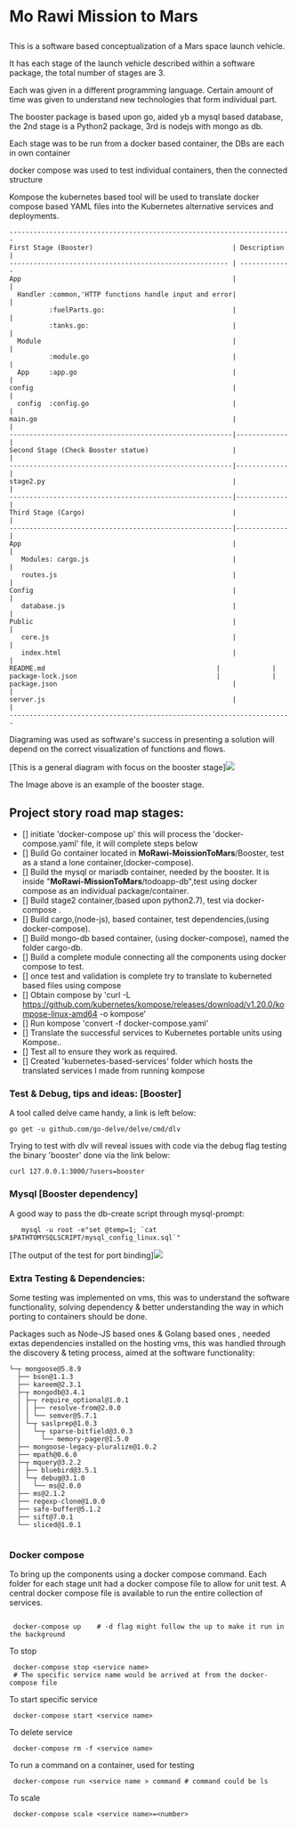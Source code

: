 # <p>Mo Rawi Mission to Mars</p>
<p>This is a software based conceptualization of a Mars space launch vehicle.</p>
<p>It has each stage of the launch vehicle described within a software package, the total number of stages are 3.</p> 
<p>Each was given in a different programming language. Certain amount of time was given to understand new technologies that form individual part.</p> 
<p>The booster package is based upon go, aided yb a mysql based database, the 2nd stage is a Python2 package, 3rd is nodejs with mongo as db.</p>
<p>Each stage was to be run from a docker based container, the DBs are each in own container</p>
<p>docker compose was used to test individual containers, then the connected structure</P>
<p>Kompose the kubernetes based tool will be used to translate docker compose based YAML files into the Kubernetes alternative services and deployments.</p>

```
-----------------------------------------------------------------------
First Stage (Booster)                                   | Description |
------------------------------------------------------- | -------------
App                                                     |             |
  Handler :common,'HTTP functions handle input and error|             | 
          :fuelParts.go:                                |             |              
          :tanks.go:                                    |             |
  Module                                                |             |
          :module.go                                    |             |
  App     :app.go                                       |             |
config                                                  |             |
  config  :config.go                                    |             |
main.go                                                 |             |
--------------------------------------------------------|-------------|
Second Stage (Check Booster statue)                     |             |
--------------------------------------------------------|-------------|
stage2.py                                               |             |
--------------------------------------------------------|-------------|
Third Stage (Cargo)                                     |             |
--------------------------------------------------------|-------------|
App                                                     |             |
   Modules: cargo.js                                    |             |
   routes.js                                            |             |
Config                                                  |             |
   database.js                                          |             |                                          
Public                                                  |             |
   core.js                                              |             |
   index.html                                           |             |
README.md	                                        |             |
package-lock.json	                                |             |
package.json	                                        |             |
server.js                                               |             |
-----------------------------------------------------------------------

```
<p>Diagraming was used as software's success in presenting a solution will depend on the correct visualization of functions and flows.</p>
<p>[This is a general diagram with focus on the booster stage]<img src=Mars-Stages-Diagram-Booster.jpeg></p>
<p>The Image above is an example of the booster stage.</p> 


## Project story road map stages:

- [] initiate 'docker-compose up' this will process the 'docker-compose.yaml' file, it will complete steps below
- [] Build Go container located in __MoRawi-MoissionToMars__/Booster, test as a stand a lone container,(docker-compose).
- [] Build the mysql or mariadb container, needed by the booster. It is inside "__MoRawi-MissionToMars__/todoapp-db",test using docker compose as an individual package/container.
- [] Build stage2 container,(based upon python2.7), test via docker-compose .
- [] Build cargo,(node-js), based container, test dependencies,(using docker-compose).
- [] Build mongo-db based container, (using docker-compose), named the folder cargo-db.
- [] Build a complete module connecting all the components using docker compose to test.
- [] once test and validation is complete try to translate to kuberneted based files using compose
- [] Obtain compose by 'curl -L https://github.com/kubernetes/kompose/releases/download/v1.20.0/kompose-linux-amd64 -o kompose'
- [] Run kompose 'convert -f docker-compose.yaml'
- [] Translate the successful services to Kubernetes portable units using Kompose..
- [] Test all to ensure they work as required.
- [] Created 'kubernetes-based-services' folder which hosts the translated services I made from running kompose 


### Test & Debug, tips and ideas: [Booster]
A tool called delve came handy, a link is left below:
```
go get -u github.com/go-delve/delve/cmd/dlv
```
Trying to test with dlv will reveal issues with code via the debug flag
testing the binary 'booster' done via the link below:
```
curl 127.0.0.1:3000/?users=booster
```

### Mysql [Booster dependency]

A good way to pass the db-create script through mysql-prompt:
```
   mysql -u root -e"set @temp=1; `cat $PATHTOMYSQLSCRIPT/mysql_config_linux.sql`"

```


<p>[The output of the test for port binding]<img src=BoosterTest.png></p>


### Extra Testing & Dependencies:
Some testing was implemented on vms, this was to understand the software functionality, solving dependency & better understanding the way in which porting to containers should be done.

Packages such as Node-JS based ones & Golang based ones , needed extas dependencies installed on the hosting vms, this was handled through the discovery & teting process, aimed at the software functionality:

```
└─┬ mongoose@5.8.9 
  ├── bson@1.1.3 
  ├── kareem@2.3.1 
  ├─┬ mongodb@3.4.1 
  │ ├─┬ require_optional@1.0.1 
  │ │ ├── resolve-from@2.0.0 
  │ │ └── semver@5.7.1 
  │ └─┬ saslprep@1.0.3 
  │   └─┬ sparse-bitfield@3.0.3 
  │     └── memory-pager@1.5.0 
  ├── mongoose-legacy-pluralize@1.0.2 
  ├── mpath@0.6.0 
  ├─┬ mquery@3.2.2 
  │ ├── bluebird@3.5.1 
  │ └─┬ debug@3.1.0 
  │   └── ms@2.0.0 
  ├── ms@2.1.2 
  ├── regexp-clone@1.0.0 
  ├── safe-buffer@5.1.2 
  ├── sift@7.0.1 
  └── sliced@1.0.1 


```

### Docker compose 
To bring up the components using a docker compose command. Each folder for each stage unit had a docker compose file to allow for unit test. A central docker compose file is available to run the entire collection of services.

```

 docker-compose up    # -d flag might follow the up to make it run in the background

```
To stop

``` 
 docker-compose stop <service name> 
 # The specific service name would be arrived at from the docker-compose file 

```
To start specific service 

```
 docker-compose start <service name>

```

To delete service 

```
 docker-compose rm -f <service name>

```


To run a command on a container, used for testing

```
 docker-compose run <service name > command # command could be ls

```
To scale

```
 docker-compose scale <service name>=<number> 

```


 
